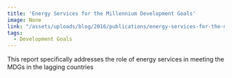 ```yaml
---
title: 'Energy Services for the Millennium Development Goals'
image: None
link: "/assets/uploads/blog/2016/publications/energy-services-for-the-millennium-development-goals.pdf"
tags:
  - Development Goals
---
```


 This report speciﬁcally addresses the role of energy services in meeting the MDGs in the lagging countries
